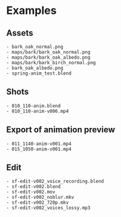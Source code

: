 # Examples

## Assets

```plaintext
- bark_oak_normal.png
- maps/bark/bark_oak_normal.png
- maps/bark/bark_oak_albedo.png
- maps/bark/bark_birch_normal.png
- bark_oak_albedo.png
- spring-anim_test.blend
```

## Shots

```plaintext
- 010_110-anim.blend
- 010_110-anim-v006.mp4
```

## Export of animation preview

```plaintext
- 011_1140-anim-v001.mp4
- 015_1050-anim-v001.mp4
```


## Edit

```plaintext
- sf-edit-v002_voice_recording.blend
- sf-edit-v002.blend
- sf-edit-v002.mov
- sf-edit-v002_noblur.mkv
- sf-edit-v002_720p.mkv
- sf-edit-v002_voices_lossy.mp3
```